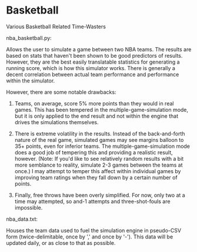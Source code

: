 # Basketball
Various Basketball Related Time-Wasters

nba_basketball.py:

Allows the user to simulate a game between two NBA teams. 
The results are based on stats that haven't been shown to be good predictors of results. 
However, they are the best easily translatable statistics for generating a running score, 
which is how this simulator works. There is generally a decent correlation between actual 
team performance and performance within the simulator.

However, there are some notable drawbacks:

1. Teams, on average, score 5% more points than they would in real games. This has been tempered in the 
multiple-game-simulation mode, but it is only applied to the end result and not within the engine that 
drives the simulations themselves.

2. There is extreme volatility in the results. Instead of the back-and-forth nature of the real game, 
simulated games may see margins balloon to 35+ points, even for inferior teams. The multiple-game-simulation mode does 
a good job of tempering this and providing a realistic result, however. 
(Note: If you'd like to see relatively random results with a bit more semblance to reality, 
simulate 2-3 games between the teams at once.) I may attempt to temper this affect within individual games by improving team ratings when they fall down by a certain number of points.

3. Finally, free throws have been overly simplified. For now, only two at a time may attempted, so and-1 attempts and three-shot-fouls are impossible.

nba_data.txt:

Houses the team data used to fuel the simulation engine in pseudo-CSV form (twice-delimitable, once by ',' and once by '-'). 
This data will be updated daily, or as close to that as possible.
